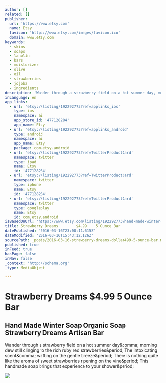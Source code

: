 ```yaml
---
author: []
related: []
publisher:
  url: 'https://www.etsy.com'
  name: Etsy
  favicon: 'https://www.etsy.com/images/favicon.ico'
  domain: www.etsy.com
keywords:
  - skins
  - soaps
  - lanolin
  - bars
  - moisturizer
  - olive
  - oil
  - strawberries
  - jojoba
  - ingredients
description: 'Wander through a strawberry field on a hot summer day, morning dew still clinging to the rich ruby red strawberries. The intoxicating scent, wafting on the gentle breeze. There is nothing quite like the aroma of sweet strawberries ripening on the vine. This handmade soap brings that experience to your shower.'
inLanguage: en
app_links:
  - url: 'etsy://listing/192292773?ref=applinks_ios'
    type: ios
    namespace: ai
    app_store_id: '477128284'
    app_name: Etsy
  - url: 'etsy://listing/192292773?ref=applinks_android'
    type: android
    namespace: ai
    app_name: Etsy
    package: com.etsy.android
  - url: 'etsy://listing/192292773?ref=TwitterProductCard'
    namespace: twitter
    type: ipad
    name: Etsy
    id: '477128284'
  - url: 'etsy://listing/192292773?ref=TwitterProductCard'
    namespace: twitter
    type: iphone
    name: Etsy
    id: '477128284'
  - url: 'etsy://listing/192292773?ref=TwitterProductCard'
    namespace: twitter
    type: googleplay
    name: Etsy
    id: com.etsy.android
isBasedOnUrl: 'https://www.etsy.com/listing/192292773/hand-made-winter-soap-organic-soap?ref=shop_home_active_11'
title: Strawberry Dreams        $4.99    5 Ounce Bar
datePublished: '2016-03-16T23:08:11.615Z'
dateModified: '2016-03-16T15:43:12.126Z'
sourcePath: _posts/2016-03-16-strawberry-dreams-dollar499-5-ounce-bar.md
published: true
inFeed: true
hasPage: false
inNav: false
_context: 'http://schema.org'
_type: MediaObject

---
```

# Strawberry Dreams $4.99 5 Ounce Bar

<article style=""><h1>Hand Made Winter Soap Organic Soap Strawberry Dreams Artisan Bar</h1><p>Wander through a strawberry field on a hot summer day&amp;comma; morning dew still clinging to the rich ruby red strawberries&amp;period; The intoxicating scent&amp;comma; wafting on the gentle breeze&amp;period; There is nothing quite like the aroma of sweet strawberries ripening on the vine&amp;period; This handmade soap brings that experience to your shower&amp;period;</p><img src="https://img0.etsystatic.com/106/0/9455162/il_570xN.915813850_4t9z.jpg" /></article>